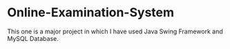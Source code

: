 # Online-Examination-System
This one is a major project in which I have used Java Swing Framework and MySQL Database.
